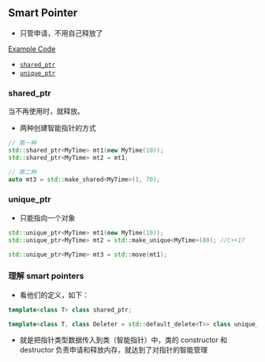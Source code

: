 ## Smart Pointer

- 只管申请，不用自己释放了

[Example Code](../../suet/chapter11/smart_pointers/)

- [``shared_ptr``](#sharedptr)
- [``unique_ptr``](#uniqueptr)


### shared_ptr

当不再使用时，就释放。

- 两种创建智能指针的方式
```c++
// 第一种
std::shared_ptr<MyTime> mt1(new MyTime(10));
std::shared_ptr<MyTime> mt2 = mt1;

// 第二种
auto mt3 = std::make_shared<MyTime>(1, 70);
```
### unique_ptr

- 只能指向一个对象

```c++
std::unique_ptr<MyTime> mt1(new MyTime(10));
std::unique_ptr<MyTime> mt2 = std::make_unique<MyTime>(80); //C++17

std::unique_ptr<MyTime> mt3 = std::move(mt1);
```

### 理解 smart pointers

- 看他们的定义，如下：
```c++
template<class T> class shared_ptr;

template<class T, class Deleter = std::default_delete<T>> class unique_ptr;
```

- 就是把指针类型数据传入到类（智能指针）中，类的 constructor 和 destructor 负责申请和释放内存，就达到了对指针的智能管理